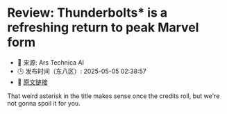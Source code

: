 # Review: Thunderbolts* is a refreshing return to peak Marvel form
- 📅 来源: Ars Technica AI
- 🕒 发布时间（东八区）: 2025-05-05 02:38:57
- 🔗 [原文链接](https://arstechnica.com/culture/2025/05/review-thunderbolts-is-a-refreshing-return-to-peak-marvel-form/)

That weird asterisk in the title makes sense once the credits roll, but we're not gonna spoil it for you.